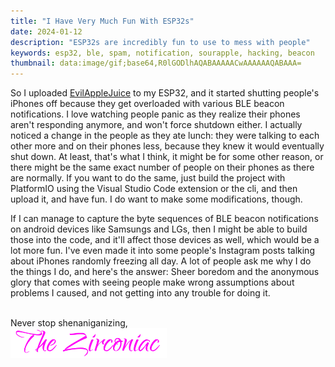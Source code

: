 ```yaml
---
title: "I Have Very Much Fun With ESP32s"
date: 2024-01-12
description: "ESP32s are incredibly fun to use to mess with people"
keywords: esp32, ble, spam, notification, sourapple, hacking, beacon
thumbnail: data:image/gif;base64,R0lGODlhAQABAAAAACwAAAAAAQABAAA=
---
```

So I uploaded <a style="text-decoration:underline;" href="https://github.com/ckcr4lyf/EvilAppleJuice-ESP32" target="_blank" rel="noopener noreferrer">EvilAppleJuice</a> to my ESP32, and it started shutting people's iPhones off because they get overloaded with various BLE beacon notifications. I love watching people panic as they realize their phones aren't responding anymore, and won't force shutdown either. I actually noticed a change in the people as they ate lunch: they were talking to each other more and on their phones less, because they knew it would eventually shut down. At least, that's what I think, it might be for some other reason, or there might be the same exact number of people on their phones as there are normally. If you want to do the same, just build the project with PlatformIO using the Visual Studio Code extension or the cli, and then upload it, and have fun. I do want to make some modifications, though.  
  
If I can manage to capture the byte sequences of BLE beacon notifications on android devices like Samsungs and LGs, then I might be able to build those into the code, and it'll affect those devices as well, which would be a lot more fun. I've even made it into some people's Instagram posts talking about iPhones randomly freezing all day. A lot of people ask me why I do the things I do, and here's the answer: Sheer boredom and the anonymous glory that comes with seeing people make wrong assumptions about problems I caused, and not getting into any trouble for doing it.
&nbsp;  
&nbsp;  

Never stop shenaniganizing,  
<img src="https://github.com/ZirconiaCubed3v2/ZirconiaCubed3v2.github.io/blob/main/_images/sig.png?raw=true" alt="signature" style="width:250px;"/>
